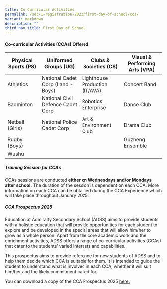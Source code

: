 ```yaml
---
title: Co Curricular Activities
permalink: /sec-1-registration-2023/first-day-of-school/cca/
variant: markdown
description: ""
third_nav_title: First Day of School
---
```

#### **Co-curricular Activities (CCAs) Offered**


| Physical Sports (PS)| Uniformed Groups (UG)| Clubs & Societies (CS) | Visual & Performing Arts (VPA) |
| -------- | -------- | -------- | -------- |
| Athletics| National Cadet Corp (Land - Boys) | Lighthouse Production (IT/AVA)| Concert Band|
| Badminton | National Civil Defence Cadet Corp | Robotics Enterprise | Dance Club |
| Netball (Girls) | National Police Cadet Corp| Art & Environment Club| Drama Club|
| Rugby (Boys) |  | | Guzheng Ensemble|
| Wushu | |  ||

##### **Training Session for CCAs**

CCAs sessions are conducted **either on Wednesdays and/or Mondays after school.** The duration of the session is dependent on each CCA. More information on each CCA can be obtained during the CCA Experience which will take place throughout January 2025.

##### **CCA Prospectus 2025**

Education at Admiralty Secondary School (ADSS) aims to provide students with a holistic education that will provide opportunities for each student to explore and be developed in the special areas that will allow him/her to grow as a whole person. Apart from the core academic work and the enrichment activities, ADSS offers a range of co-curricular activities (CCAs) that cater to the students’ varied interests and capabilities.

This prospectus aims to provide reference for new students of ADSS and to help them decide which CCA is suitable for them. It is intended to guide the student to understand what is involved in each CCA, whether it will suit him/her and the likely commitment called for.

You can download a copy of the CCA Prospectus 2025 [here.](/files/ADSS%20CCA%20Prospectus%202022.pdf)